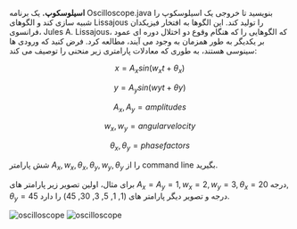 **اسیلوسکوپ.** یک برنامه Oscilloscope.java بنویسید تا خروجی یک اسیلوسکوپ را شبیه سازی کند و الگوهای Lissajous را تولید کند. این الگوها به افتخار فیزیکدان فرانسوی، Jules A. Lissajous، که الگوهایی را که هنگام وقوع دو اختلال دوره ای عمود بر یکدیگر به طور همزمان به وجود می آیند، مطالعه کرد. فرض کنید که ورودی ها سینوسی هستند، به طوری که معادلات پارامتری زیر منحنی را توصیف می کند:

$$ x = A_x sin (w_xt + θ_x) $$

$$ y = A_y sin (wyt + θy) $$

$$ A_x, A_y = amplitudes $$

$$ w_x, w_y = angular velocity $$

$$ θ_x, θ_y = phase factors $$

شش پارامتر $A_x, w_x, θ_x, θ_y, w_y, θ_y$ را از command line بگیرید.

برای مثال، اولین تصویر زیر پارامتر های $A_x = A_y = 1, w_x = 2, w_y = 3, θ_x = 20$ درجه, $θ_y = 45$ درجه و تصویر دیگر پارامتر های (1, 1, 5, 3, 30, 45) را دارد.

![oscilloscope](https://introcs.cs.princeton.edu/java/15inout/images/oscilloscope2.png)
![oscilloscope](https://introcs.cs.princeton.edu/java/15inout/images/oscilloscope3.png)
